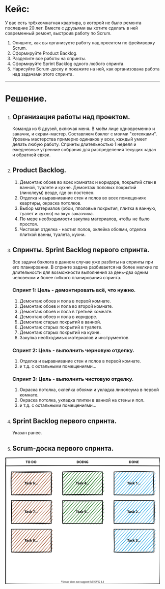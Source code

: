 # Кейс:

У вас есть трёхкомнатная квартира, в которой не было ремонта последние 20 лет. Вместе с друзьями вы хотите сделать в ней современный ремонт, выстроив работу по Scrum.

1. Опишите, как вы организуете работу над проектом по фреймворку Scrum.
2. Сформируйте Product Backlog.
3. Разделите все работы на спринты.
4. Сформируйте Sprint Backlog одного любого спринта.
5. Нарисуйте Scrum-доску и покажите на ней, как организована работа над задачами этого спринта.

***
# Решение.


1. ## Организация работы над проектом.

   Команда из 6 друзей, включая меня. В моём лице одновременно и закачик, и скрам-мастер. Составляем бэклог с моими "хотелками". Уровень мастерства примерно одинаков у всех, каждый умеет делать любую работу. Спринты длительностью 1 неделя и ежедневные утренние собрания для распределения текущих задач и обратной связи.

2. ## Product Backlog.

   1. Демонтаж обоев во всех комнатах и коридоре, покрытий стен в ванной, туалете и кухне. Демонтаж половых покрытий (линолеум) везде, где он постелен.
   2. Отделка и выравнивание стен и полов во всех помещениях квартиры, окраска потолков.
   3. Выбор материалов (обои, пполовые покрытия, плитка в ванную, туалет и кухню) на вкус заказчика.
   4. По мере необходимости закупка материалов, чтобы не было простоя.
   5. Чистовая отделка - настил полов, оклейка обоями, отделка плиткой ванны, туалета, кухни.

3. ## Спринты. Sprint Backlog первого спринта.
   
   Все задачи бэклога в данном случае уже разбиты на спринты при его планировнии. В спринте задача разбивается на более мелкие по длительности для возможности выполнения за день-два одним человеком и более гибкого планирования спринта.

   ### Спринт 1: Цель - демонтировать всё, что нужно.
   1. Демонтаж обоев и пола в первой комнате.
   2. Демонтаж обоев и пола во второй комнате.
   3. Демонтаж обоев и пола в третьей комнате.
   4. Демонтаж обоев и пола в коридоре.
   5. Демонтаж старых покрытий в ванной.
   6. Демонтаж старых покрытий в туалете.
   7. Демонтаж старых покрытий на кухне.
   8. Закупка необходимых материалов и инструментов.
 
   ### Спринт 2: Цель - выполнить черновую отделку.

   1. Отделка и выравнивание стен и полов в первой комнате.
   2. и т.д. с остальными помещениями...   
   
   ### Спринт 3: Цель - выполнить чистовую отделку.
   1. Окраска потолка, оклейка обоями и укладка линолеума в первой комнате.
   2. Окраска потолка, укладка плитки в ванной на стены и пол.
   3. и т.д. с остальными помещениями...
   
4. ## Sprint Backlog первого спринта.
   Указан ранее.

5. ## Scrum-доска первого спринта.
   
![Image](ScrumBoardHW3.drawio.svg)
